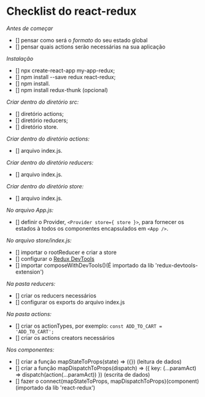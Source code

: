 # Checklist do react-redux

*Antes de começar*
- [] pensar como será o *formato* do seu estado global
- [] pensar quais actions serão necessárias na sua aplicação

*Instalação*
- [] npx create-react-app my-app-redux;
- [] npm install --save redux react-redux;
- [] npm install.
- [] npm install redux-thunk (opcional)

*Criar dentro do diretório src:*
- [] diretório actions;
- [] diretório reducers;
- [] diretório store.

*Criar dentro do diretório actions:*
- [] arquivo index.js.

*Criar dentro do diretório reducers:*
- [] arquivo index.js.

*Criar dentro do diretório store:*
- [] arquivo index.js.

*No arquivo App.js:*
- [] definir o Provider, `<Provider store={ store }>`, para fornecer os estados à todos os componentes encapsulados em `<App />`.

*No arquivo store/index.js:*
- [] importar o rootReducer e criar a store
- [] configurar o [Redux DevTools](https://github.com/reduxjs/redux-devtools)
- [] importar composeWithDevTools()(É importado da lib 'redux-devtools-extension')

*Na pasta reducers:*
- [] criar os reducers necessários
- [] configurar os exports do arquivo index.js

*Na pasta actions:*
- [] criar os actionTypes, por exemplo: `const ADD_TO_CART = 'ADD_TO_CART';`
- [] criar os actions creators necessários

*Nos componentes:*
- [] criar a função mapStateToProps(state) => ({}) (leitura de dados)
- [] criar a função mapDispatchToProps(dispatch) => ({ key: (...paramAct) => dispatch(action(...paramAct)) }) (escrita de dados)
- [] fazer o connect(mapStateToProps, mapDispatchToProps)(component) (importado da lib 'react-redux')